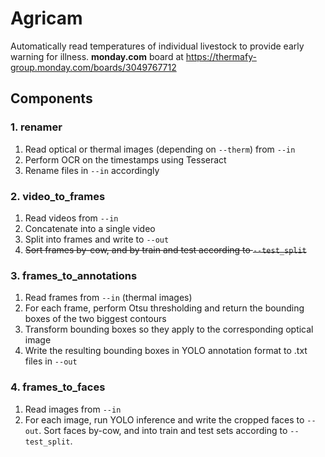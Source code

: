 # Agricam
Automatically read temperatures of individual livestock to provide early warning for illness. **monday.com** board at https://thermafy-group.monday.com/boards/3049767712

## Components

### 1. renamer
1. Read optical or thermal images (depending on `--therm`) from `--in`
2. Perform OCR on the timestamps using Tesseract
3. Rename files in `--in` accordingly

### 2. video_to_frames
1. Read videos from `--in`
2. Concatenate into a single video
3. Split into frames and write to `--out`
4. ~~Sort frames by-cow, and by train and test according to `--test_split`~~

### 3. frames_to_annotations
1. Read frames from `--in` (thermal images)
2. For each frame, perform Otsu thresholding and return the bounding boxes of the two biggest contours
3. Transform bounding boxes so they apply to the corresponding optical image
4. Write the resulting bounding boxes in YOLO annotation format to .txt files in `--out`

### 4. frames_to_faces
1. Read images from `--in`
2. For each image, run YOLO inference and write the cropped faces to `--out`. Sort faces by-cow, and into train and test sets according to `--test_split`.
